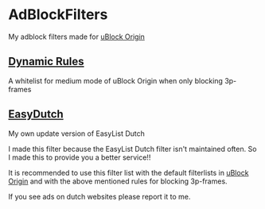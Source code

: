 # AdBlockFilters
My adblock filters made for [uBlock Origin](https://github.com/uBlockOrigin/uAssets)

## [Dynamic Rules](https://github.com/BPower0036/AdBlockFilters/blob/main/dynamic%20rules)
A whitelist for medium mode of uBlock Origin when only blocking 3p-frames

## [EasyDutch](https://github.com/BPower0036/AdBlockFilters/blob/main/easydutch)
My own update version of EasyList Dutch

I made this filter because the EasyList Dutch filter isn't maintained often.
So I made this to provide you a better service!!

It is recommended to use this filter list with the default filterlists in [uBlock Origin](https://github.com/uBlockOrigin/uAssets) and with the above mentioned rules for blocking 3p-frames.

If you see ads on dutch websites please report it to me.
